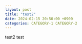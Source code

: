 ```yaml
---
layout: post
title: "test2"
date: 2024-02-15 20:50:00 +0900
categories: CATEGORY-1 CATEGORY-2
---
```

test2 test
